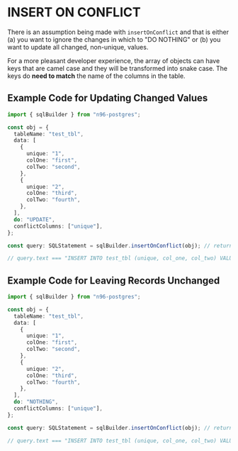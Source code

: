 # INSERT ON CONFLICT

There is an assumption being made with `insertOnConflict` and that is either (a) you want to ignore the changes in which to "DO NOTHING" or (b) you want to update all changed, non-unique, values.

For a more pleasant developer experience, the array of objects can have keys that are camel case and they will be transformed into snake case. The keys do **need to match** the name of the columns in the table.

## Example Code for Updating Changed Values

```typescript
import { sqlBuilder } from "n96-postgres";

const obj = {
  tableName: "test_tbl",
  data: [
    {
      unique: "1",
      colOne: "first",
      colTwo: "second",
    },
    {
      unique: "2",
      colOne: "third",
      colTwo: "fourth",
    },
  ],
  do: "UPDATE",
  conflictColumns: ["unique"],
};

const query: SQLStatement = sqlBuilder.insertOnConflict(obj); // returns a prepared statement

// query.text === "INSERT INTO test_tbl (unique, col_one, col_two) VALUES ($1 , $2 , $3) , ($4 , $5 , $6) ON CONFLICT (unique) DO UPDATE col_one = EXCLUDED.col_one , col_two = EXCLUDED.col_two)"
```

## Example Code for Leaving Records Unchanged

```typescript
import { sqlBuilder } from "n96-postgres";

const obj = {
  tableName: "test_tbl",
  data: [
    {
      unique: "1",
      colOne: "first",
      colTwo: "second",
    },
    {
      unique: "2",
      colOne: "third",
      colTwo: "fourth",
    },
  ],
  do: "NOTHING",
  conflictColumns: ["unique"],
};

const query: SQLStatement = sqlBuilder.insertOnConflict(obj); // returns a prepared statement

// query.text === "INSERT INTO test_tbl (unique, col_one, col_two) VALUES ($1 , $2 , $3) , ($4 , $5 , $6) ON CONFLICT (unique) DO NOTHING"
```
